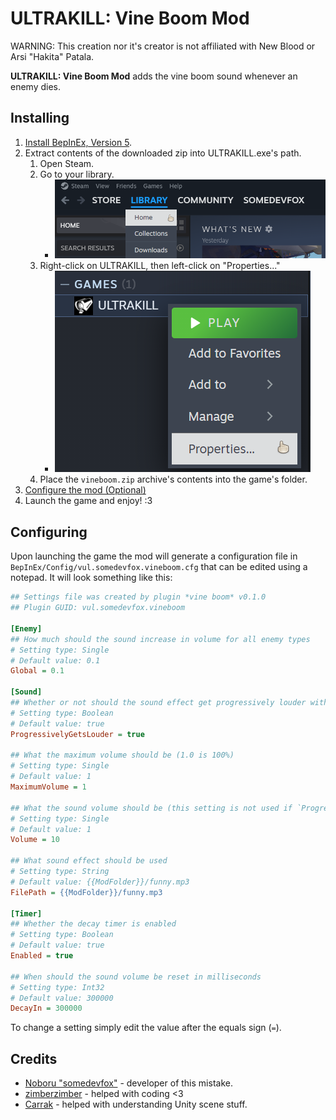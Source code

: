 # ULTRAKILL: Vine Boom Mod

WARNING: This creation nor it's creator is not affiliated with New Blood or Arsi "Hakita" Patala.

**ULTRAKILL: Vine Boom Mod** adds the vine boom sound whenever an enemy dies.

## Installing

1. [Install BepInEx, Version 5](https://docs.bepinex.dev/v5.4.21/articles/user_guide/installation/index.html).
2. Extract contents of the downloaded zip into ULTRAKILL.exe's path.
   1. Open Steam.
   2. Go to your library.
      - <img src="images/steam%20library.png">
   3. Right-click on ULTRAKILL, then left-click on "Properties..."
      - <img src="images/ultrakill%20properties.png">
   4. Place the `vineboom.zip` archive's contents into the game's folder.
3. [Configure the mod (Optional)](#Configuration)
4. Launch the game and enjoy! :3

## Configuring

Upon launching the game the mod will generate a configuration file in `BepInEx/Config/vul.somedevfox.vineboom.cfg` that can be edited using a notepad.
It will look something like this:

```ini
## Settings file was created by plugin *vine boom* v0.1.0
## Plugin GUID: vul.somedevfox.vineboom

[Enemy]
## How much should the sound increase in volume for all enemy types
# Setting type: Single
# Default value: 0.1
Global = 0.1

[Sound]
## Whether or not should the sound effect get progressively louder with each enemy kill
# Setting type: Boolean
# Default value: true
ProgressivelyGetsLouder = true

## What the maximum volume should be (1.0 is 100%)
# Setting type: Single
# Default value: 1
MaximumVolume = 1

## What the sound volume should be (this setting is not used if `ProgressivelyGetsLouder` setting is true)
# Setting type: Single
# Default value: 1
Volume = 10

## What sound effect should be used
# Setting type: String
# Default value: {{ModFolder}}/funny.mp3
FilePath = {{ModFolder}}/funny.mp3

[Timer]
## Whether the decay timer is enabled
# Setting type: Boolean
# Default value: true
Enabled = true

## When should the sound volume be reset in milliseconds
# Setting type: Int32
# Default value: 300000
DecayIn = 300000
```

To change a setting simply edit the value after the equals sign (`=`).

## Credits

- [Noboru "somedevfox"](https://github.com/somedevfox) - developer of this mistake.
- [zimberzimber](https://github.com/zimberzimber) - helped with coding <3
- [Carrak](https://github.com/Carrak) - helped with understanding Unity scene stuff.
  